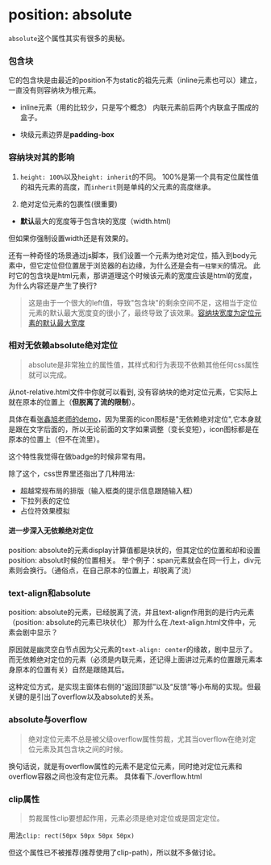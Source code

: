 # position: absolute

`absolute`这个属性其实有很多的奥秘。

### 包含块

它的包含块是由最近的position不为static的祖先元素（inline元素也可以）建立，一直没有则容纳块为根元素。

* inline元素（用的比较少，只是写个概念）
内联元素前后两个内联盒子围成的盒子。

* 块级元素边界是**padding-box**

### 容纳块对其的影响

1. `height: 100%`以及`height: inherit`的不同。
100%是第一个具有定位属性值的祖先元素的高度，而`inherit`则是单纯的父元素的高度继承。

2. 绝对定位元素的包裹性(很重要)

* **默认**最大的宽度等于包含块的宽度（width.html)

但如果你强制设置width还是有效果的。

还有一种奇怪的场景通过js脚本，我们设置一个元素为绝对定位，插入到body元素中，但它定位但位置居于浏览器的右边缘，为什么还是会有`一柱擎天`的情况。
此时它的包含块是html元素，那讲道理这个时候该元素的宽度应该是html的宽度，为什么内容还是产生了换行?
> 这是由于一个很大的left值，导致"包含块"的剩余空间不足，这相当于定位元素的默认最大宽度变的很小了，最终导致了该效果。[容纳块宽度为定位元素的默认最大宽度](https://demo.cssworld.cn/6/5-2.php)


### 相对无依赖absolute绝对定位

> absolute是非常独立的属性值，其样式和行为表现不依赖其他任何css属性就可以完成。

从not-relative.html文件中你就可以看到, 没有容纳块的绝对定位元素，它实际上就在原本的位置上（**但脱离了流的限制**）。

具体在看[张鑫旭老师的demo](https://demo.cssworld.cn/6/5-5.php)，因为里面的icon图标是"无依赖绝对定位",它本身就是跟在文字后面的，所以无论前面的文字如果调整（变长变短），icon图标都是在原本的位置上（但不在流里）。

这个特性我觉得在做badge的时候非常有用。

除了这个，css世界里还指出了几种用法:
* 超越常规布局的排版（输入框类的提示信息跟随输入框）
* 下拉列表的定位
* 占位符效果模拟

#### 进一步深入无依赖绝对定位

position: absolute的元素display计算值都是块状的，但其定位的位置和却和设置position: absolut时候的位置相关。
举个例子：span元素就会在同一行上，div元素则会换行。（通俗点，在自己原本的位置上，却脱离了流）


### text-align和absolute

position: absolute的元素，已经脱离了流，并且text-align作用到的是行内元素（position: absolute的元素已块状化）
那为什么在./text-align.html文件中，元素会剧中显示？

原因就是幽灵空白节点因为父元素的`text-align: center`的缘故，剧中显示了。而无依赖绝对定位的元素（必须是内联元素，还记得上面讲过元素的位置跟元素本身原本的位置有关）自然是跟随其后。

这种定位方式，是实现主窗体右侧的“返回顶部”以及“反馈”等小布局的实现。但最关键的是引出了overflow以及absolute的关系。

### absolute与overflow

> 绝对定位元素不总是被父级overflow属性剪裁，尤其当overflow在绝对定位元素及其包含块之间的时候。

换句话说，就是有overflow属性的元素不是定位元素，同时绝对定位元素和overflow容器之间也没有定位元素。
具体看下./overflow.html

### clip属性

> 剪裁属性clip要想起作用，元素必须是绝对定位或是固定定位。

用法`clip: rect(50px 50px 50px 50px)`

但这个属性已不被推荐(推荐使用了clip-path)，所以就不多做讨论。